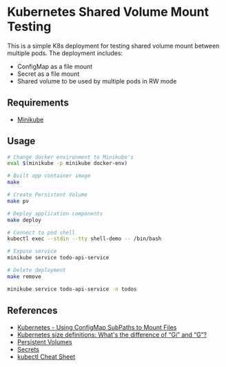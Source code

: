 # Kubernetes Shared Volume Mount Testing

This is a simple K8s deployment for testing shared volume mount between multiple pods. The deployment includes:

- ConfigMap as a file mount
- Secret as a file mount
- Shared volume to be used by multiple pods in RW mode

## Requirements

- [Minikube](https://v1-18.docs.kubernetes.io/docs/tasks/tools/install-minikube/)

## Usage

```bash
# Change docker environment to Minikube's
eval $(minikube -p minikube docker-env)

# Built app container image
make

# Create Persistent Volume
make pv

# Deploy application components
make deploy

# Connect to pod shell
kubectl exec --stdin --tty shell-demo -- /bin/bash

# Expose service
minikube service todo-api-service

# Delete deployment
make remove

minikube service todo-api-service -n todos
```

## References

- [Kubernetes - Using ConfigMap SubPaths to Mount Files](https://dev.to/joshduffney/kubernetes-using-configmap-subpaths-to-mount-files-3a1i)
- [Kubernetes size definitions: What's the difference of “Gi” and “G”?](https://stackoverflow.com/questions/50804915/kubernetes-size-definitions-whats-the-difference-of-gi-and-g)
- [Persistent Volumes](https://kubernetes.io/docs/concepts/storage/persistent-volumes/)
- [Secrets](https://kubernetes.io/docs/concepts/configuration/secret/)
- [kubectl Cheat Sheet](https://kubernetes.io/docs/reference/kubectl/cheatsheet/)
